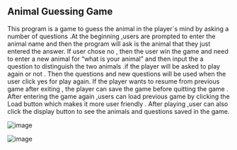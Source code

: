 ## Animal Guessing Game
 
This program is a game to guess the animal in the player`s mind by asking a number of questions .At the beginning ,users are prompted to enter the animal name and then the program will ask is the animal that they just  entered the answer. If user chose no , then the user  win the game and need to enter a new animal for “what is your animal” and then input the a question to distinguish the two animals .if the player  will be asked to play again or not . Then the questions and  new questions will be used when the user click yes for play again.
If the player wants to resume from previous game after exiting , the player can save the game before quitting the game .
After entering the game again ,users can load  previous game by clicking the Load  button which makes it more user friendly . After playing ,user can also click the display button to see the animals and questions saved in the game.

![image](https://github.com/thoughts-cell/AnimalGuessingGame/assets/65550685/c3208f49-a0be-4b85-b4b4-b5a526aab71e)

![image](https://github.com/thoughts-cell/AnimalGuessingGame/assets/65550685/0539280f-9503-463d-876c-1a9a71c3049e)

